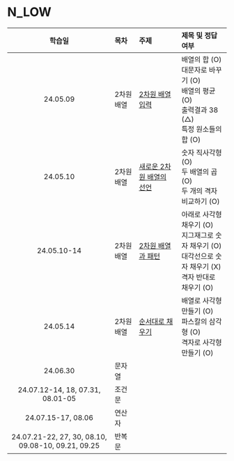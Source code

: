 # N_LOW

|                       학습일                       | 목차       | 주제                                                                         | 제목 및 정답여부                                                                                               |
| :------------------------------------------------: | :--------- | :--------------------------------------------------------------------------- | :------------------------------------------------------------------------------------------------------------- |
|                      24.05.09                      | 2차원 배열 | [2차원 배열 입력](./2차원%20배열/2차원%20배열%20입력.js)                     | 배열의 합 (O)<br>대문자로 바꾸기 (O)<br>배열의 평균 (O)<br>출력결과 38 (△)<br>특정 원소들의 합 (O)             |
|                      24.05.10                      | 2차원 배열 | [새로운 2차원 배열의 선언](./2차원%20배열/새로운%202차원%20배열의%20선언.js) | 숫자 직사각형 (O)<br>두 배열의 곱 (O)<br>두 개의 격자 비교하기 (O)                                             |
|                    24.05.10-14                     | 2차원 배열 | [2차원 배열과 패턴](./2차원%20배열/2차원%20배열과%20패턴.js)                 | 아래로 사각형 채우기 (O)<br>지그재그로 숫자 채우기 (O)<br>대각선으로 숫자 채우기 (X)<br>격자 반대로 채우기 (O) |
|                      24.05.14                      | 2차원 배열 | [순서대로 채우기](./2차원%20배열/순서대로%20채우기.js)                       | 배열로 사각형 만들기 (O)<br>파스칼의 삼각형 (O)<br>격자로 사각형 만들기 (O)                                    |
|                      24.06.30                      | 문자열     |
|          24.07.12-14, 18, 07.31, 08.01-05          | 조건문     |
|                 24.07.15-17, 08.06                 | 연산자     |
| 24.07.21-22, 27, 30, 08.10, 09.08-10, 09.21, 09.25 | 반복문     |

